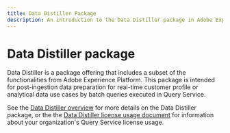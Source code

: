 ```yaml
---
title: Data Distiller Package
description: An introduction to the Data Distiller package in Adobe Experience Platform.
---
```

# Data Distiller package

Data Distiller is a package offering that includes a subset of the functionalities from Adobe Experience Platform. This package is intended for post-ingestion data preparation for real-time customer profile or analytical data use cases by batch queries executed in Query Service.

See the [Data Distiller overview](../data-distiller/overview.md) for more details on the Data Distiller package, or the the [Data Distiller license usage document](../data-distiller/license-usage.md) for information about your organization's Query Service license usage.

